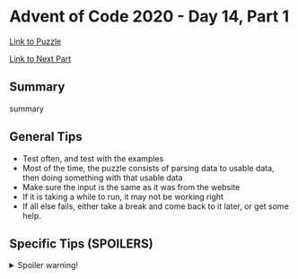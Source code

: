 # Advent of Code 2020 - Day 14, Part 1

[Link to Puzzle](https://adventofcode.com/2020/day/14)

[Link to Next Part](https://github.com/CodingAP/unofficial-aoc-syllabus/blob/main/years/2020/day14/part2.md)

## Summary
summary

## General Tips
- Test often, and test with the examples
- Most of the time, the puzzle consists of parsing data to usable data, then doing something with that usable data
- Make sure the input is the same as it was from the website
- If it is taking a while to run, it may not be working right
- If all else fails, either take a break and come back to it later, or get some help.

## Specific Tips (SPOILERS)
<details> <summary>Spoiler warning!</summary>

specific tips

</details>